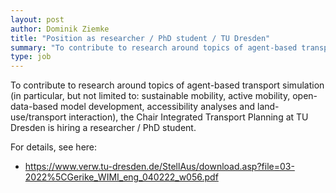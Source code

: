 ```yaml
---
layout: post
author: Dominik Ziemke
title: "Position as researcher / PhD student / TU Dresden"
summary: "To contribute to research around topics of agent-based transport simulation (in particular, but not limited to: sustainable mobility, active mobility, open-data-based model development, accessibility analyses and land-use/transport interaction), the Chair Integrated Transport Planning at TU Dresden is hiring a researcher / PhD student."
type: job
---
```


To contribute to research around topics of agent-based transport simulation (in particular, but not limited to: sustainable mobility, active mobility, open-data-based model development, accessibility analyses and land-use/transport interaction), the Chair Integrated Transport Planning at TU Dresden is hiring a researcher / PhD student.

For details, see here: 

- <https://www.verw.tu-dresden.de/StellAus/download.asp?file=03-2022%5CGerike_WIMI_eng_040222_w056.pdf>

